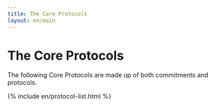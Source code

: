 ```yaml
---
title: The Core Protocols
layout: en/main
---
```

# The Core Protocols

The following Core Protocols are made up of both commitments and protocols.

{% include en/protocol-list.html %}
